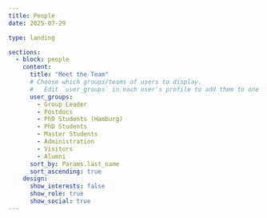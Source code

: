 ```yaml
---
title: People
date: 2025-07-29

type: landing

sections:
  - block: people
    content:
      title: "Meet the Team"
      # Choose which groups/teams of users to display.
      #   Edit `user_groups` in each user's profile to add them to one or more of these groups.
      user_groups:
        - Group Leader
        - Postdocs
        - PhD Students (Hamburg)
        - PhD Students
        - Master Students
        - Administration
        - Visitors
        - Alumni
      sort_by: Params.last_name
      sort_ascending: true
    design:
      show_interests: false
      show_role: true
      show_social: true
---
```

